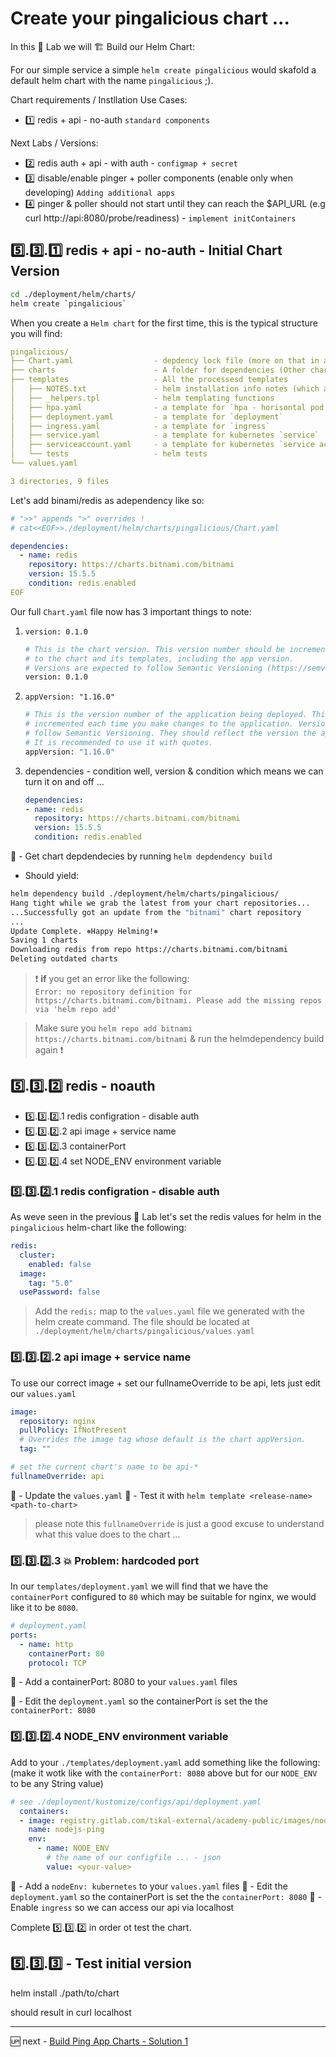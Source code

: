 # Create your pingalicious chart ...

In this 🥼 Lab we will 🏗️ Build our Helm Chart:

For our simple service a simple `helm create pingalicious` would skafold a default helm chart with the name `pingalicious` ;).


Chart requirements / Instllation Use Cases:

- 1️⃣ redis + api      - no-auth `standard components`

Next Labs / Versions:

- 2️⃣ redis auth + api - with auth - `configmap + secret`
- 3️⃣ disable/enable pinger + poller components (enable only when developing) `Adding additional apps`
- 4️⃣ pinger & poller should not start until they can reach the $API_URL (e.g curl http://api:8080/probe/readiness) - `implement initContainers`


## 5️⃣.3️⃣.1️⃣ redis + api - no-auth - Initial Chart Version

```sh
cd ./deployment/helm/charts/
helm create `pingalicious`
```

When you create a `Helm chart` for the first time, this is the typical structure you will find: 

```yaml
pingalicious/
├── Chart.yaml                  - depdency lock file (more on that in a bit)
├── charts                      - A folder for dependencies (Other charts / library charts)
├── templates                   - All the processesd templates
│   ├── NOTES.txt               - helm installation info notes (which are templated too)
│   ├── _helpers.tpl            - helm templating functions
│   ├── hpa.yaml                - a template for `hpa - horisontal pod autoscaler`
│   ├── deployment.yaml         - a template for `deployment`
│   ├── ingress.yaml            - a template for `ingress`
│   ├── service.yaml            - a template for kubernetes `service` 
│   ├── serviceaccount.yaml     - a template for kubernetes `service account` 
│   └── tests                   - helm tests 
└── values.yaml

3 directories, 9 files
```

Let's add binami/redis as adependency like so:
```yaml
# ">>" appends ">" overrides !
# cat<<EOF>>./deployment/helm/charts/pingalicious/Chart.yaml

dependencies:
  - name: redis
    repository: https://charts.bitnami.com/bitnami
    version: 15.5.5
    condition: redis.enabled
EOF
```

Our full `Chart.yaml` file now has 3 important things to note:

1. `version: 0.1.0` 

    ```sh
    # This is the chart version. This version number should be incremented each time you make changes
    # to the chart and its templates, including the app version.
    # Versions are expected to follow Semantic Versioning (https://semver.org/)
    version: 0.1.0
    ```

2. `appVersion: "1.16.0"` 

    ```sh
    # This is the version number of the application being deployed. This version number should be
    # incremented each time you make changes to the application. Versions are not expected to
    # follow Semantic Versioning. They should reflect the version the application is using.
    # It is recommended to use it with quotes.
    appVersion: "1.16.0"
    ```

2. dependencies - condition
   well, version & condition which means we can turn it on and off ...
    ```yaml
    dependencies:
    - name: redis
      repository: https://charts.bitnami.com/bitnami
      version: 15.5.5
      condition: redis.enabled
    ```

🔨 - Get chart depdendecies by running `helm depdendency build` 

- Should yield:

```sh
helm dependency build ./deployment/helm/charts/pingalicious/
Hang tight while we grab the latest from your chart repositories...
...Successfully got an update from the "bitnami" chart repository 
...
Update Complete. ⎈Happy Helming!⎈
Saving 1 charts
Downloading redis from repo https://charts.bitnami.com/bitnami
Deleting outdated charts
```

> ❗ **if** you get an error like the following:  
>  `Error: no repository definition for https://charts.bitnami.com/bitnami. Please add the missing repos via 'helm repo add'` 

> Make sure you `helm repo add bitnami https://charts.bitnami.com/bitnami` & run the helmdependency build again ❗


## 5️⃣.3️⃣.2️⃣ redis - noauth

- 5️⃣.3️⃣.2️⃣.1 redis configration - disable auth
- 5️⃣.3️⃣.2️⃣.2 api image + service name
- 5️⃣.3️⃣.2️⃣.3 containerPort 
- 5️⃣.3️⃣.2️⃣.4 set NODE_ENV environment variable


### 5️⃣.3️⃣.2️⃣.1 redis configration - disable auth

As weve seen in the previous 🥼 Lab let's set the redis values for helm in the `pingalicious` helm-chart like the following:

```yaml
redis:
  cluster:
    enabled: false
  image:
    tag: "5.0"
  usePassword: false
```

> Add the `redis:` map to the `values.yaml` file we generated with the helm create command.
> The file should be located at `./deployment/helm/charts/pingalicious/values.yaml`

### 5️⃣.3️⃣.2️⃣.2 api image + service name

To use our correct image + set our fullnameOverride to be api, lets just edit our `values.yaml`

```yaml
image:
  repository: nginx
  pullPolicy: IfNotPresent
  # Overrides the image tag whose default is the chart appVersion.
  tag: ""

# set the current chart's name to be api-*
fullnameOverride: api
```

🔨 - Update the `values.yaml`
🔨 - Test it with `helm template <release-name> <path-to-chart>`
    
> please note this `fullnameOverride` is just a good excuse to understand what this value does to the chart ...

  
### 5️⃣.3️⃣.2️⃣.3 💥 Problem: hardcoded port 

In our `templates/deployment.yaml` we will find that we have the `containerPort` configured to `80` which may be suitable for nginx, we would like it to be `8080`.

```yaml
# deployment.yaml
ports:
  - name: http
    containerPort: 80
    protocol: TCP
```

  🔨 - Add a containerPort: 8080 to your `values.yaml` files
  
  🔨 - Edit the `deployment.yaml` so the containerPort is set the the `containerPort: 8080`


### 5️⃣.3️⃣.2️⃣.4 NODE_ENV environment variable

Add to your `./templates/deployment.yaml` add something like the following: (make it wotk like with the `containerPort: 8080` above but for our `NODE_ENV` to be any String value)

```yaml
# see ./deployment/kustomize/configs/api/deployment.yaml
  containers:
  - image: registry.gitlab.com/tikal-external/academy-public/images/nodejs-ping:latest
    name: nodejs-ping
    env:
      - name: NODE_ENV
        # the name of our configfile ... - json
        value: <your-value>
```

  🔨 - Add a `nodeEnv: kubernetes` to your `values.yaml` files
  🔨 - Edit the `deployment.yaml` so the containerPort is set the the `containerPort: 8080`
  🔨 - Enable `ingress` so we can access our api via localhost

Complete 5️⃣.3️⃣.2️⃣ in order ot test the chart.

## 5️⃣.3️⃣.3️⃣ - Test initial version

helm install <release-name> ./path/to/chart

should result in curl localhost


---

🆙 next - [Build Ping App Charts - Solution 1](05-04-ping-chart-solution-1.md) 